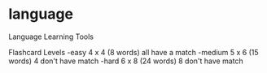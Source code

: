 language
========

Language Learning Tools

Flashcard Levels
  -easy
    4 x 4 (8 words)
    all have a match
  -medium
    5 x 6 (15 words)
    4 don't have match
  -hard
    6 x 8 (24 words)
    8 don't have match
